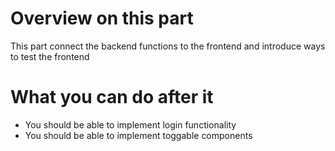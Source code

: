 
# Overview on this part

This part connect the backend functions to the frontend and introduce ways to test the frontend

# What you can do after it

- You should be able to implement login functionality
- You should be able to implement toggable components

